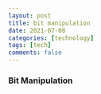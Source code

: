 ```yaml
---
layout: post
title: bit manipulation
date: 2021-07-08
categories: [technology]
tags: [tech]
comments: false
---
```


### Bit Manipulation